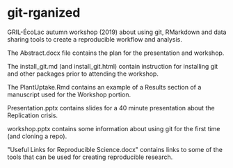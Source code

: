 # git-rganized
GRIL-ÉcoLac autumn workshop (2019) about using git, RMarkdown and data sharing tools to create a reproducible workflow and analysis.

The Abstract.docx file contains the plan for the presentation and workshop.

The install_git.md (and install_git.html) contain instruction for installing git and other packages prior to attending the workshop.

The PlantUptake.Rmd contains an example of a Results section of a manuscript used for the Workshop portion. 

Presentation.pptx contains slides for a 40 minute presentation about the Replication crisis. 

workshop.pptx contains some information about using git for the first time (and cloning a repo).

"Useful Links for Reproducible Science.docx" contains links to some of the tools that can be used for creating reproducible research.